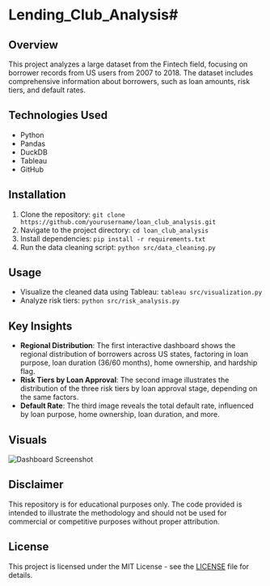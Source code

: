 # Lending_Club_Analysis# 

## Overview
This project analyzes a large dataset from the Fintech field, focusing on borrower records from US users from 2007 to 2018. The dataset includes comprehensive information about borrowers, such as loan amounts, risk tiers, and default rates.

## Technologies Used
- Python
- Pandas
- DuckDB
- Tableau
- GitHub

## Installation
1. Clone the repository: `git clone https://github.com/yourusername/loan_club_analysis.git`
2. Navigate to the project directory: `cd loan_club_analysis`
3. Install dependencies: `pip install -r requirements.txt`
4. Run the data cleaning script: `python src/data_cleaning.py`

## Usage
- Visualize the cleaned data using Tableau: `tableau src/visualization.py`
- Analyze risk tiers: `python src/risk_analysis.py`

## Key Insights
- **Regional Distribution**: The first interactive dashboard shows the regional distribution of borrowers across US states, factoring in loan purpose, loan duration (36/60 months), home ownership, and hardship flag.
- **Risk Tiers by Loan Approval**: The second image illustrates the distribution of the three risk tiers by loan approval stage, depending on the same factors.
- **Default Rate**: The third image reveals the total default rate, influenced by loan purpose, home ownership, loan duration, and more.

## Visuals
![Dashboard Screenshot](results/dashboard.png)

## Disclaimer
This repository is for educational purposes only. The code provided is intended to illustrate the methodology and should not be used for commercial or competitive purposes without proper attribution.

## License
This project is licensed under the MIT License - see the [LICENSE](LICENSE) file for details.
